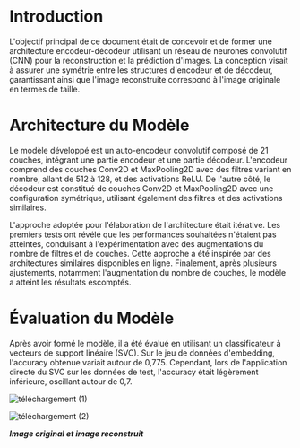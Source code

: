 # Introduction

L'objectif principal de ce document était de concevoir et de former une architecture encodeur-décodeur utilisant un réseau de neurones convolutif (CNN) pour la reconstruction et la prédiction d'images. La conception visait à assurer une symétrie entre les structures d'encodeur et de décodeur, garantissant ainsi que l'image reconstruite correspond à l'image originale en termes de taille. 

# Architecture du Modèle

Le modèle développé est un auto-encodeur convolutif composé de 21 couches, intégrant une partie encodeur et une partie décodeur. L'encodeur comprend des couches Conv2D et MaxPooling2D avec des filtres variant en nombre, allant de 512 à 128, et des activations ReLU. De l'autre côté, le décodeur est constitué de couches Conv2D et MaxPooling2D avec une configuration symétrique, utilisant également des filtres et des activations similaires.

L'approche adoptée pour l'élaboration de l'architecture était itérative. Les premiers tests ont révélé que les performances souhaitées n'étaient pas atteintes, conduisant à l'expérimentation avec des augmentations du nombre de filtres et de couches. Cette approche a été inspirée par des architectures similaires disponibles en ligne. Finalement, après plusieurs ajustements, notamment l'augmentation du nombre de couches, le modèle a atteint les résultats escomptés.

# Évaluation du Modèle

Après avoir formé le modèle, il a été évalué en utilisant un classificateur à vecteurs de support linéaire (SVC). Sur le jeu de données d'embedding, l'accuracy obtenue variait autour de 0,775. Cependant, lors de l'application directe du SVC sur les données de test, l'accuracy était légèrement inférieure, oscillant autour de 0,7.

![téléchargement (1)](https://github.com/MamoudouSD/My_IA_project/assets/98142692/8918cd11-0f6f-49cc-a781-188ea55e16f2)

![téléchargement (2)](https://github.com/MamoudouSD/My_IA_project/assets/98142692/4816eccb-d6d4-4edf-acfd-e0b0face88f5)

_**Image original et image reconstruit**_
